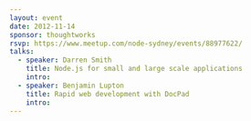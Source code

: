 ```yaml
---
layout: event
date: 2012-11-14
sponsor: thoughtworks
rsvp: https://www.meetup.com/node-sydney/events/88977622/
talks:
  - speaker: Darren Smith
    title: Node.js for small and large scale applications
    intro:
  - speaker: Benjamin Lupton
    title: Rapid web development with DocPad
    intro:
---
```

